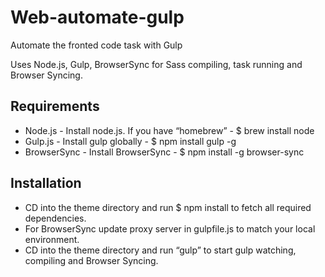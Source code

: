 # Web-automate-gulp
Automate the fronted code task with Gulp

Uses Node.js, Gulp, BrowserSync for Sass compiling, task running and Browser Syncing.


## Requirements
- Node.js - Install node.js. If you have “homebrew” - $ brew install node
- Gulp.js - Install gulp globally - $ npm install gulp -g
- BrowserSync - Install BrowserSync - $ npm install -g browser-sync

## Installation
- CD into the theme directory and run $ npm install to fetch all required dependencies.
- For BrowserSync update proxy server in gulpfile.js to match your local environment.
- CD into the theme directory and run “gulp” to start gulp watching, compiling and Browser Syncing.